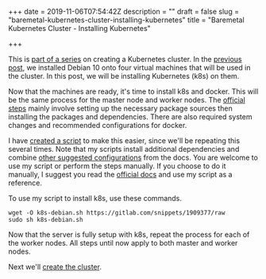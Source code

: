 +++
date = 2019-11-06T07:54:42Z
description = ""
draft = false
slug = "baremetal-kubernetes-cluster-installing-kubernetes"
title = "Baremetal Kubernetes Cluster - Installing Kubernetes"

+++


This is [part of a series](__GHOST_URL__/baremetal-kubernetes-cluster-start-to-finish/) on creating a Kubernetes cluster. In the [previous post](__GHOST_URL__/baremetal-kubernetes-cluster-creating-the-virtual-machines/), we installed Debian 10 onto four virtual machines that will be used in the cluster. In this post, we will be installing Kubernetes (k8s) on them.

Now that the machines are ready, it's time to install k8s and docker. This will be the same process for the master node and worker nodes. The [official steps](https://kubernetes.io/docs/setup/production-environment/tools/kubeadm/install-kubeadm/) mainly involve setting up the necessary package sources then installing the packages and dependencies. There are also required system changes and recommended configurations for docker.

I have [created a script](https://gitlab.com/snippets/1909377) to make this easier, since we'll be repeating this several times. Note that my scripts install additional dependencies and combine [other suggested configurations](https://kubernetes.io/docs/setup/production-environment/container-runtimes/) from the docs. You are welcome to use my script or perform the steps manually. If you choose to do it manually, I suggest you read the [official docs](https://kubernetes.io/docs/setup/production-environment/tools/kubeadm/install-kubeadm/) and use my script as a reference.

To use my script to install k8s, use these commands.

```
wget -O k8s-debian.sh https://gitlab.com/snippets/1909377/raw
sudo sh k8s-debian.sh
```

Now that the server is fully setup with k8s, repeat the process for each of the worker nodes. All steps until now apply to both master and worker nodes.

Next we'll [create the cluster](__GHOST_URL__/baremetal-kubernetes-cluster-creating-the-cluster/).

